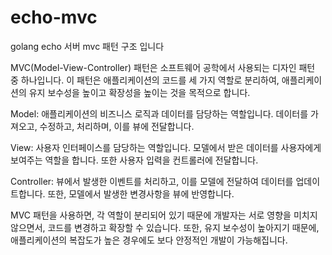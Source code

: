 # echo-mvc

golang echo 서버 mvc 패턴 구조 입니다 

MVC(Model-View-Controller) 패턴은 소프트웨어 공학에서 사용되는 디자인 패턴 중 하나입니다. 이 패턴은 애플리케이션의 코드를 세 가지 역할로 분리하여, 애플리케이션의 유지 보수성을 높이고 확장성을 높이는 것을 목적으로 합니다.

Model: 애플리케이션의 비즈니스 로직과 데이터를 담당하는 역할입니다. 데이터를 가져오고, 수정하고, 처리하며, 이를 뷰에 전달합니다.

View: 사용자 인터페이스를 담당하는 역할입니다. 모델에서 받은 데이터를 사용자에게 보여주는 역할을 합니다. 또한 사용자 입력을 컨트롤러에 전달합니다.

Controller: 뷰에서 발생한 이벤트를 처리하고, 이를 모델에 전달하여 데이터를 업데이트합니다. 또한, 모델에서 발생한 변경사항을 뷰에 반영합니다.

MVC 패턴을 사용하면, 각 역할이 분리되어 있기 때문에 개발자는 서로 영향을 미치지 않으면서, 코드를 변경하고 확장할 수 있습니다. 또한, 유지 보수성이 높아지기 때문에, 애플리케이션의 복잡도가 높은 경우에도 보다 안정적인 개발이 가능해집니다.



